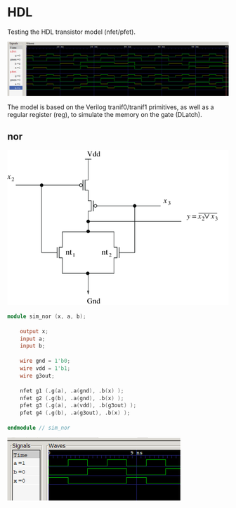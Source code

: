 # HDL

Testing the HDL transistor model (nfet/pfet).

![fet_model](/imgstore/fet_model.png)

The model is based on the Verilog tranif0/tranif1 primitives, as well as a regular register (reg), to simulate the memory on the gate (DLatch).

## nor

![CMOS-implementation-of-NOR-gate-G-2.png](/imgstore/CMOS-implementation-of-NOR-gate-G-2.png)

```verilog
module sim_nor (x, a, b);

	output x;
	input a;
	input b;

	wire gnd = 1'b0;
	wire vdd = 1'b1;
	wire g3out;

	nfet g1 (.g(a), .a(gnd), .b(x) );
	nfet g2 (.g(b), .a(gnd), .b(x) );
	pfet g3 (.g(a), .a(vdd), .b(g3out) );
	pfet g4 (.g(b), .a(g3out), .b(x) );

endmodule // sim_nor
```

![nor_model](/imgstore/nor_model.png)
